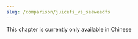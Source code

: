 ```yaml
---
slug: /comparison/juicefs_vs_seaweedfs
---
```


This chapter is currently only available in Chinese

